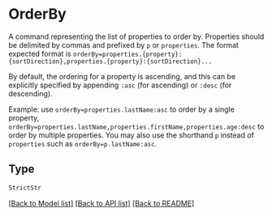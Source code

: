 # OrderBy

A command representing the list of properties to order by. Properties should be delimited by commas and
prefixed by `p` or `properties`. The format expected format is
`orderBy=properties.{property}:{sortDirection},properties.{property}:{sortDirection}...`

By default, the ordering for a property is ascending, and this can be explicitly specified by appending 
`:asc` (for ascending) or `:desc` (for descending).

Example: use `orderBy=properties.lastName:asc` to order by a single property, 
`orderBy=properties.lastName,properties.firstName,properties.age:desc` to order by multiple properties. 
You may also use the shorthand `p` instead of `properties` such as `orderBy=p.lastName:asc`.


## Type
```python
StrictStr
```


[[Back to Model list]](../../../../README.md#models-v2-link) [[Back to API list]](../../../../README.md#apis-v2-link) [[Back to README]](../../../../README.md)
